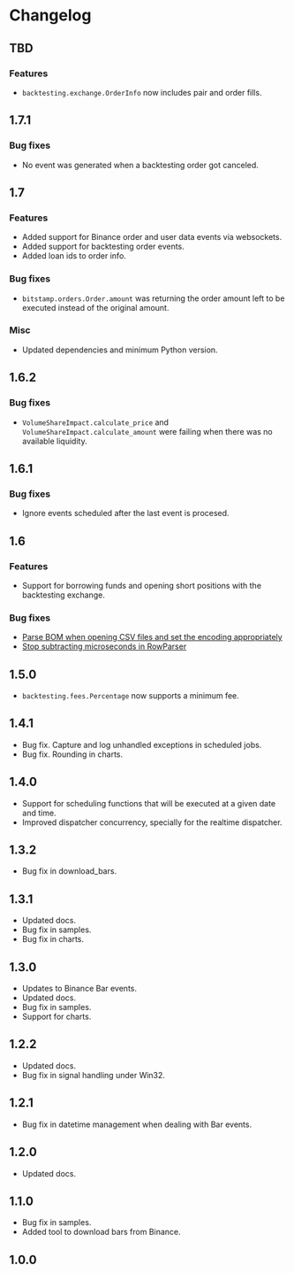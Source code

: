 # Changelog

## TBD

### Features

* `backtesting.exchange.OrderInfo` now includes pair and order fills.

## 1.7.1

### Bug fixes

* No event was generated when a backtesting order got canceled.

## 1.7

### Features

* Added support for Binance order and user data events via websockets.
* Added support for backtesting order events.
* Added loan ids to order info.

### Bug fixes

* `bitstamp.orders.Order.amount` was returning the order amount left to be executed instead of the original amount.

### Misc

* Updated dependencies and minimum Python version.

## 1.6.2

### Bug fixes

* `VolumeShareImpact.calculate_price` and `VolumeShareImpact.calculate_amount` were failing when there was no available liquidity.

## 1.6.1

### Bug fixes

* Ignore events scheduled after the last event is procesed.

## 1.6

### Features

* Support for borrowing funds and opening short positions with the backtesting exchange.

### Bug fixes

* [Parse BOM when opening CSV files and set the encoding appropriately](https://github.com/gbeced/basana/issues/36)
* [Stop subtracting microseconds in RowParser](https://github.com/gbeced/basana/issues/37)

## 1.5.0

* `backtesting.fees.Percentage` now supports a minimum fee.

## 1.4.1

* Bug fix. Capture and log unhandled exceptions in scheduled jobs.
* Bug fix. Rounding in charts.

## 1.4.0

* Support for scheduling functions that will be executed at a given date and time.
* Improved dispatcher concurrency, specially for the realtime dispatcher.

## 1.3.2

* Bug fix in download_bars.

## 1.3.1

* Updated docs.
* Bug fix in samples.
* Bug fix in charts.

## 1.3.0

* Updates to Binance Bar events.
* Updated docs.
* Bug fix in samples.
* Support for charts.

## 1.2.2

* Updated docs.
* Bug fix in signal handling under Win32.

## 1.2.1

* Bug fix in datetime management when dealing with Bar events.

## 1.2.0

* Updated docs.

## 1.1.0

* Bug fix in samples.
* Added tool to download bars from Binance.

## 1.0.0
